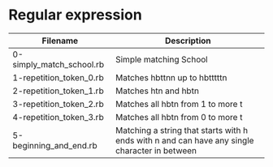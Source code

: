 # Regular expression

| Filename | Description |
| -------- | ----------- |
| 0-simply_match_school.rb | Simple matching School |
| 1-repetition_token_0.rb | Matches hbttnn up to hbtttttn |
| 2-repetition_token_1.rb | Matches htn and hbtn |
| 3-repetition_token_2.rb | Matches all hbtn from 1 to more t |
| 4-repetition_token_3.rb | Matches all hbtn from 0 to more t |
| 5-beginning_and_end.rb | Matching a string that starts with h ends with n and can have any single character in between | 
